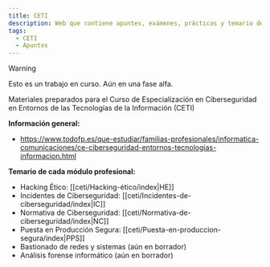 ```yaml
---
title: CETI
description: Web que contiene apuntes, exámenes, prácticas y temario de Ciberseguridad en Entornos de las Tecnologías de la Información
tags:
  - CETI
  - Apuntes
---
```

> [!warning]
> Esto es un trabajo en curso. Aún en una fase alfa.


Materiales preparados para el Curso de Especialización en Ciberseguridad en Entornos de las Tecnologías de la Información (CETI)

**Información general:**
- https://www.todofp.es/que-estudiar/familias-profesionales/informatica-comunicaciones/ce-ciberseguridad-entornos-tecnologias-informacion.html

**Temario de cada módulo profesional:**
- Hacking Ético: [[ceti/Hacking-ético/index|HE]]
- Incidentes de Ciberseguridad: [[ceti/Incidentes-de-ciberseguridad/index|IC]]
- Normativa de Ciberseguridad: [[ceti/Normativa-de-ciberseguridad/index|NC]]
- Puesta en Producción Segura: [[ceti/Puesta-en-produccion-segura/index|PPS]]
- Bastionado de redes y sistemas (aún en borrador)
- Análisis forense informático (aún en borrador)